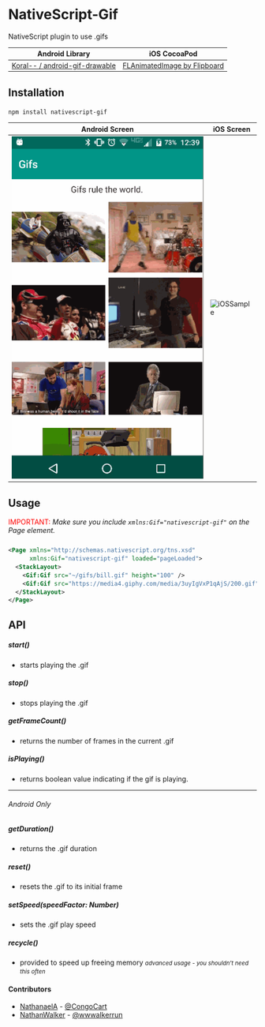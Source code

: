 # NativeScript-Gif
NativeScript plugin to use .gifs

Android Library | iOS CocoaPod
--------------- | ------------
[Koral-- / android-gif-drawable](https://github.com/koral--/android-gif-drawable) | [FLAnimatedImage by Flipboard](https://github.com/Flipboard/FLAnimatedImage)

## Installation 
`npm install nativescript-gif`

Android Screen | iOS Screen
-------------- | ----------
![GifExample](screens/android_sample.gif) | ![iOSSample](screens/ios_sample.gif)

## Usage

<span style="color:red">IMPORTANT: </span>*Make sure you include
`xmlns:Gif="nativescript-gif"` on the Page element.*

###
```XML
<Page xmlns="http://schemas.nativescript.org/tns.xsd"
      xmlns:Gif="nativescript-gif" loaded="pageLoaded">
  <StackLayout>
    <Gif:Gif src="~/gifs/bill.gif" height="100" />
    <Gif:Gif src="https://media4.giphy.com/media/3uyIgVxP1qAjS/200.gif" height="200" />
  </StackLayout> 
</Page>  
```

## API

##### start()
- starts playing the .gif

##### stop()
- stops playing the .gif

##### getFrameCount()
- returns the number of frames in the current .gif

##### isPlaying()
- returns boolean value indicating if the gif is playing.

***

###### *Android Only*

##### getDuration()
- returns the .gif duration

##### reset()
- resets the .gif to its initial frame

##### setSpeed(speedFactor: *Number*)
- sets the .gif play speed

##### recycle()
- provided to speed up freeing memory <small>*advanced usage - you shouldn't need this often*</small>

#### Contributors
- [NathanaelA](https://github.com/NathanaelA) - [@CongoCart](https://twitter.com/CongoCart)
- [NathanWalker](https://github.com/NathanWalker) - [@wwwalkerrun](https://twitter.com/wwwalkerrun)